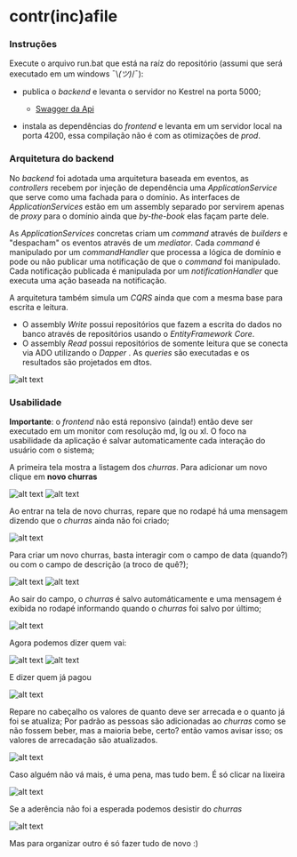 # contr(inc)afile

### Instruções

Execute o arquivo run.bat que está na raíz do repositório (assumi que será executado em um windows  ¯\\_(ツ)_/¯): 
  - publica o *backend* e levanta o servidor no Kestrel na porta 5000; 
    - [Swagger da Api](http://localhost:5000/swagger "Swagger da Api")

- instala as dependências do *frontend* e levanta em um servidor local na porta 4200, essa compilação não é com as otimizações de *prod*.

### Arquitetura do backend
No *backend* foi adotada uma arquitetura baseada em eventos, as *controllers* recebem por injeção de dependência uma *ApplicationService*  que serve como uma fachada para o domínio. As interfaces de *ApplicationServices* estão em um assembly separado por servirem apenas de *proxy* para o domínio ainda que *by-the-book* elas façam parte dele. 

As *ApplicationServices*  concretas criam um *command* através de *builders* e "despacham" os eventos através de um *mediator*. Cada *command* é manipulado por um *commandHandler* que processa a lógica de domínio e pode ou não publicar uma notificação de que o *command* foi manipulado. Cada notificação publicada é manipulada por um *notificationHandler* que executa uma ação baseada na notificação.

A arquitetura também simula um *CQRS* ainda que com a mesma base para escrita e leitura. 
- O assembly *Write* possui repositórios que fazem a escrita do dados no banco através de repositórios usando o *EntityFramework Core*.
- O assembly *Read* possui repositórios de somente leitura que se conecta via ADO utilizando o *Dapper* . As *queries*  são executadas e os resultados são projetados em dtos.

![alt text](Arquitetura.png)

### Usabilidade

**Importante**: o *frontend* não está reponsivo (ainda!) então deve ser executado em um monitor com resolução md, lg ou xl.
O foco na usabilidade da aplicação é salvar automaticamente cada interação do usuário com o sistema;

A primeira tela mostra a listagem dos *churras*. Para adicionar um novo clique em **novo churras**

![alt text](how-to/0.listagem.png)
![alt text](how-to/11.volta-pra-lista.png)

Ao entrar na tela de novo churras, repare que no rodapé há uma mensagem dizendo que o *churras* ainda não foi criado;

![alt text](how-to/1.sem-churras.png)

Para criar um novo churras, basta interagir com o campo de data (quando?) ou com o campo de descrição (a troco de quê?);

![alt text](how-to/2.quando.png)
![alt text](how-to/3.quando-popup.png)

Ao sair do campo, o *churras* é salvo automáticamente e uma mensagem é exibida no rodapé informando quando o *churras* foi salvo por último; 

![alt text](how-to/4.churas-criado.png)

Agora podemos dizer quem vai: 

![alt text](how-to/5.adicionar-pessoas.png)
![alt text](how-to/6.muitas-pessoas.png)

E dizer quem já pagou

![alt text](how-to/7.pago.png)

Repare no cabeçalho os valores de quanto deve ser arrecada e o quanto já foi se atualiza; Por padrão as pessoas são adicionadas ao *churras* como se não fossem beber, mas a maioria bebe, certo? então vamos avisar isso; os valores de arrecadação são atualizados.

![alt text](how-to/8.com-bebida.png)

Caso alguém não vá mais, é uma pena, mas tudo bem. É só clicar na lixeira

![alt text](how-to/9.remover.png)

Se a aderência não foi a esperada podemos desistir do *churras* 

![alt text](how-to/10.desistir.png)

Mas para organizar outro é só fazer tudo de novo :)
